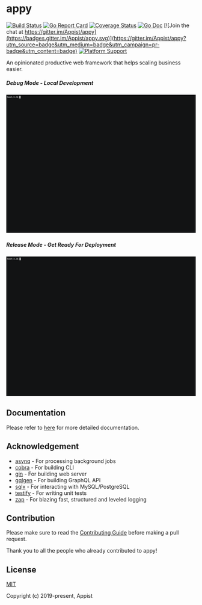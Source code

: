 # appy

[![Build Status](https://github.com/appist/appy/workflows/Unit%20Test/badge.svg)](https://github.com/appist/appy/actions?workflow=Unit+Test)
[![Go Report Card](https://goreportcard.com/badge/github.com/appist/appy)](https://goreportcard.com/report/github.com/appist/appy)
[![Coverage Status](https://img.shields.io/codecov/c/gh/appist/appy.svg?logo=codecov)](https://codecov.io/gh/appist/appy)
[![Go Doc](http://img.shields.io/badge/godoc-reference-5272B4.svg)](https://pkg.go.dev/github.com/appist/appy?tab=doc)
[![Join the chat at https://gitter.im/Appist/appy](https://badges.gitter.im/Appist/appy.svg)](https://gitter.im/Appist/appy?utm_source=badge&utm_medium=badge&utm_campaign=pr-badge&utm_content=badge)
[![Platform Support](https://img.shields.io/badge/platform-macos%20%7C%20linux-blue)](https://github.com/appist/appy)

An opinionated productive web framework that helps scaling business easier.

##### Debug Mode - Local Development

[![asciicast](docs/.gitbook/assets/debug.gif)](https://asciinema.org/a/312186)

##### Release Mode - Get Ready For Deployment

[![asciicast](docs/.gitbook/assets/release.gif)](https://asciinema.org/a/312188)

## Documentation

Please refer to [here](https://appist.gitbook.io/appy/) for more detailed documentation.

## Acknowledgement

- [asynq](https://github.com/hibiken/asynq) - For processing background jobs
- [cobra](https://github.com/spf13/cobra) - For building CLI
- [gin](https://github.com/gin-gonic/gin) - For building web server
- [gqlgen](https://gqlgen.com/) - For building GraphQL API
- [sqlx](https://github.com/jmoiron/sqlx) - For interacting with MySQL/PostgreSQL
- [testify](https://github.com/stretchr/testify) - For writing unit tests
- [zap](https://github.com/uber-go/zap) - For blazing fast, structured and leveled logging

## Contribution

Please make sure to read the [Contributing Guide](https://github.com/appist/appy/blob/master/.github/CONTRIBUTING.md) before making a pull request.

Thank you to all the people who already contributed to appy!

## License

[MIT](http://opensource.org/licenses/MIT)

Copyright (c) 2019-present, Appist
